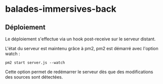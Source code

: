 # balades-immersives-back

## Déploiement

Le déploiement s'effectue via un hook post-receive sur le serveur distant.

L'état du serveur est maintenu grâce à pm2, pm2 est démarré avec l'option watch :

`pm2 start server.js --watch`

Cette option permet de redémarrer le serveur dès que des modifications des sources sont détectées.
